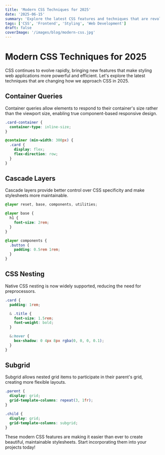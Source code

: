 ```yaml
---
title: 'Modern CSS Techniques for 2025'
date: '2025-06-15'
summary: 'Explore the latest CSS features and techniques that are revolutionizing how we style web applications, including container queries, cascade layers, and more.'
tags: ['CSS', 'Frontend', 'Styling', 'Web Development']
draft: false
coverImage: '/images/blog/modern-css.jpg'
---
```


# Modern CSS Techniques for 2025

CSS continues to evolve rapidly, bringing new features that make styling web applications more powerful and efficient. Let's explore the latest techniques that are changing how we approach CSS in 2025.

## Container Queries

Container queries allow elements to respond to their container's size rather than the viewport size, enabling true component-based responsive design.

```css
.card-container {
  container-type: inline-size;
}

@container (min-width: 300px) {
  .card {
    display: flex;
    flex-direction: row;
  }
}
```

## Cascade Layers

Cascade layers provide better control over CSS specificity and make stylesheets more maintainable.

```css
@layer reset, base, components, utilities;

@layer base {
  h1 {
    font-size: 2rem;
  }
}

@layer components {
  .button {
    padding: 0.5rem 1rem;
  }
}
```

## CSS Nesting

Native CSS nesting is now widely supported, reducing the need for preprocessors.

```css
.card {
  padding: 1rem;

  & .title {
    font-size: 1.5rem;
    font-weight: bold;
  }

  &:hover {
    box-shadow: 0 4px 8px rgba(0, 0, 0, 0.1);
  }
}
```

## Subgrid

Subgrid allows nested grid items to participate in their parent's grid, creating more flexible layouts.

```css
.parent {
  display: grid;
  grid-template-columns: repeat(3, 1fr);
}

.child {
  display: grid;
  grid-template-columns: subgrid;
}
```

These modern CSS features are making it easier than ever to create beautiful, maintainable stylesheets. Start incorporating them into your projects today!
